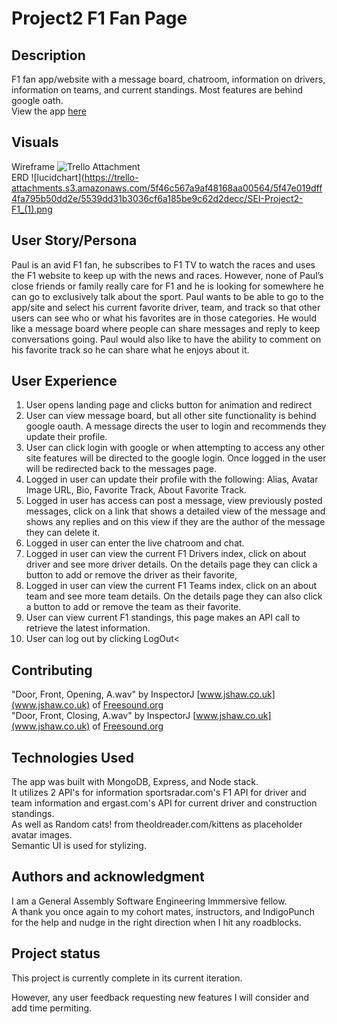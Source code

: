 # Project2 F1 Fan Page

## Description
F1 fan app/website with a message board, chatroom, information on drivers, information on teams, and current standings.  Most features are behind google oath.</br>
View the app [here](https://sei-project2-f1-fans.herokuapp.com/)</br>

## Visuals
Wireframe
![Trello Attachment](https://trello-attachments.s3.amazonaws.com/5f46c567a9af48168aa00564/5f47e53f78226f37255f4214/0e5da879f16402718adb8d7de20689e7/Screen_Shot_2020-08-27_at_5.09.40_PM.png)</br>
ERD
![lucidchart](https://trello-attachments.s3.amazonaws.com/5f46c567a9af48168aa00564/5f47e019dff4fa795b50dd2e/5539dd31b3036cf6a185be9c62d2decc/SEI-Project2-F1_(1).png</br>

## User Story/Persona
Paul is an avid F1 fan, he subscribes to F1 TV to watch the races and uses the F1 website to keep up with the news and races.  However, none of Paul’s close friends or family really care for F1 and he is looking for somewhere he can go to exclusively talk about the sport.  Paul wants to be able to go to the app/site and select his current favorite driver, team, and track so that other users can see who or what his favorites are in those categories.  He would like a message board where people can share messages and reply to keep conversations going.  Paul would also like to have the ability to comment on his favorite track so he can share what he enjoys about it.  </br>

## User Experience
1. User opens landing page and clicks button for animation and redirect
2. User can view message board, but all other site functionality is behind google oauth.  A message directs the user to login and recommends they update their profile.
3. User can click login with google or when attempting to access any other site features will be directed to the google login.  Once logged in the user will be redirected back to the messages page.
4. Logged in user can update their profile with the following: Alias, Avatar Image URL, Bio, Favorite Track, About Favorite Track. 
5. Logged in user has access can post a message, view previously posted messages, click on a link that shows a detailed view of the message and shows any replies and on this view if they are the author of the message they can delete it. 
6. Logged in user can enter the live chatroom and chat.
7. Logged in user can view the current F1 Drivers index, click on about driver and see more driver details. On the details page they can click a button to add or remove the driver as their favorite,
8. Logged in user can view the current F1 Teams index, click on an about team and see more team details.  On the details page they can also click a button to add or remove the team as their favorite.
9. User can view current F1 standings, this page makes an API call to retrieve the latest information.
10. User can log out by clicking LogOut<</br>


## Contributing
"Door, Front, Opening, A.wav" by InspectorJ [www.jshaw.co.uk](www.jshaw.co.uk) of [Freesound.org](Freesound.org)</br>
"Door, Front, Closing, A.wav" by InspectorJ [www.jshaw.co.uk](www.jshaw.co.uk) of [Freesound.org](Freesound.org)</br>

## Technologies Used
The app was built with MongoDB, Express, and Node stack. </br>
It utilizes 2 API's for information sportsradar.com's F1 API for driver and team information and ergast.com's API for current driver and construction standings. </br>
As well as Random cats! from theoldreader.com/kittens as placeholder avatar images. </br>
Semantic UI is used for stylizing.</br>



## Authors and acknowledgment
I am a General Assembly Software Engineering Immmersive fellow.</br>
A thank you once again to my cohort mates, instructors, and IndigoPunch for the help and nudge in the right direction when I hit any roadblocks.</br>


## Project status
This project is currently complete in its current iteration. </br>

However, any user feedback requesting new features I will consider and add time permiting. </br>